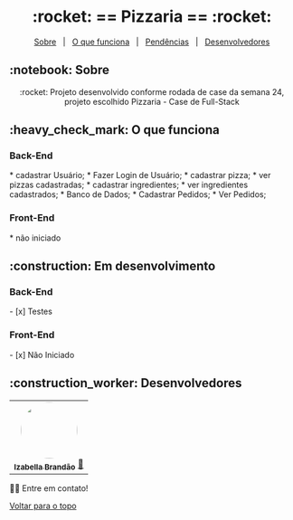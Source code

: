 
<h1 align="center" id="top">:rocket: == Pizzaria == :rocket:</h1>

<p align="center">
  <a href="#sobre">Sobre</a> &#xa0; | &#xa0; 
  <a href="#funciona">O que funciona</a> &#xa0; | &#xa0;
  <a href="#pendente">Pendências</a> &#xa0; | &#xa0;
  <a href="#desenvolvedores">Desenvolvedores</a>
</p>

<h2 id="sobre">:notebook: Sobre </h2>

<p align="center">:rocket: Projeto desenvolvido conforme rodada de case da semana 24, projeto escolhido Pizzaria - Case de Full-Stack </p>


<h2 id="funciona">:heavy_check_mark: O que funciona</h2>

<h3>Back-End</h3>
* cadastrar Usuário;
* Fazer Login de Usuário;
* cadastrar pizza;
* ver pizzas cadastradas;
* cadastrar ingredientes;
* ver ingredientes cadastrados;
* Banco de Dados;
* Cadastrar Pedidos;
* Ver Pedidos;

<h3>Front-End</h3>
* não iniciado
 
<h2 id="pendente">:construction: Em desenvolvimento</h2>

<h3>Back-End</h3>
- [x] Testes

<h3>Front-End</h3>
- [x] Não Iniciado

<h2 id="desenvolvedores">:construction_worker: Desenvolvedores</h2>

<table> 
<tr>

 <td align="center"><a href="https://github.com/bellacbs"><img style="border-radius: 50%" src="https://avatars.githubusercontent.com/u/35279793?v=4" width="100px" alt=""/>
 <br />
 <sub><b>Izabella Brandão</b></sub></a> <a href="https://github.com/bellacbs">🚀</a></td>
 
</tr>
  
</table>

👋🏽 Entre em contato!

<a href="#top">Voltar para o topo</a>
